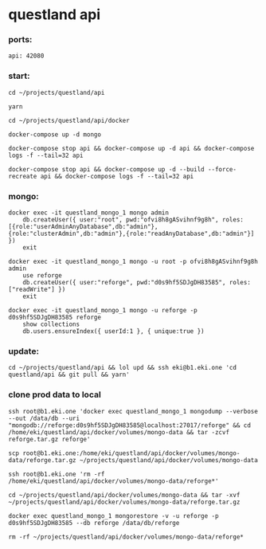 # questland api

### ports:

    api: 42080

### start:

    cd ~/projects/questland/api

    yarn

    cd ~/projects/questland/api/docker

    docker-compose up -d mongo

    docker-compose stop api && docker-compose up -d api && docker-compose logs -f --tail=32 api

    docker-compose stop api && docker-compose up -d --build --force-recreate api && docker-compose logs -f --tail=32 api

### mongo:

    docker exec -it questland_mongo_1 mongo admin
        db.createUser({ user:"root", pwd:"ofvi8h8gASvihnf9g8h", roles:[{role:"userAdminAnyDatabase",db:"admin"},{role:"clusterAdmin",db:"admin"},{role:"readAnyDatabase",db:"admin"}] })
        exit

    docker exec -it questland_mongo_1 mongo -u root -p ofvi8h8gASvihnf9g8h admin
        use reforge
        db.createUser({ user:"reforge", pwd:"d0s9hf5SDJgDH83585", roles:["readWrite"] })
        exit

    docker exec -it questland_mongo_1 mongo -u reforge -p d0s9hf5SDJgDH83585 reforge
        show collections
        db.users.ensureIndex({ userId:1 }, { unique:true })

### update:

    cd ~/projects/questland/api && lol upd && ssh eki@b1.eki.one 'cd questland/api && git pull && yarn'

### clone prod data to local

    ssh root@b1.eki.one 'docker exec questland_mongo_1 mongodump --verbose --out /data/db --uri "mongodb://reforge:d0s9hf5SDJgDH83585@localhost:27017/reforge" && cd /home/eki/questland/api/docker/volumes/mongo-data && tar -zcvf reforge.tar.gz reforge'

    scp root@b1.eki.one:/home/eki/questland/api/docker/volumes/mongo-data/reforge.tar.gz ~/projects/questland/api/docker/volumes/mongo-data

    ssh root@b1.eki.one 'rm -rf /home/eki/questland/api/docker/volumes/mongo-data/reforge*'

    cd ~/projects/questland/api/docker/volumes/mongo-data && tar -xvf ~/projects/questland/api/docker/volumes/mongo-data/reforge.tar.gz

    docker exec questland_mongo_1 mongorestore -v -u reforge -p d0s9hf5SDJgDH83585 --db reforge /data/db/reforge

    rm -rf ~/projects/questland/api/docker/volumes/mongo-data/reforge*
